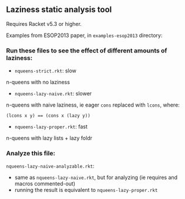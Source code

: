 ## Laziness static analysis tool

Requires Racket v5.3 or higher.

Examples from ESOP2013 paper, in `examples-esop2013` directory:

### Run these files to see the effect of different amounts of laziness:

* `nqueens-strict.rkt`: slow

n-queens with no laziness

* `nqueens-lazy-naive.rkt`: slower

n-queens with naive laziness, ie eager `cons` replaced with `lcons`, where:

    (lcons x y) == (cons x (lazy y))

* `nqueens-lazy-proper.rkt`: fast

n-queens with lazy lists + lazy foldr

### Analyze this file:

`nqueens-lazy-naive-analyzable.rkt`:

* same as `nqueens-lazy-naive.rkt`, but for analyzing (ie requires and macros commented-out)
* running the result is equivalent to `nqueens-lazy-proper.rkt`